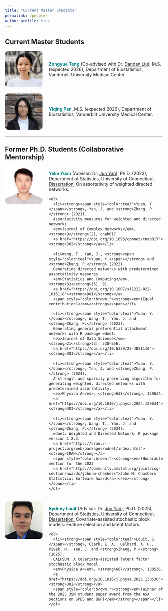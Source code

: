 ```yaml
---
title: "Current Master Students"
permalink: /people/
author_profile: true
---
```


## Current Master Students

<div style="display: flex; align-items: center; margin-bottom: 20px;">
  <img src="/images/ZongyueTeng.jpeg" alt="Zongyue Teng" width="120" style="border-radius: 10px; margin-right: 20px;">
  <div>
    <p><strong><span style="color:teal">Zongyue Teng</span></strong> (Co-advised with Dr. <a href="https://www.vumc.org/biostatistics/person/dandan-liu">Dandan Liu</a>), 
    M.S. (expected 2026), Department of Biostatistics, Vanderbilt University Medical Center.</p>
  </div>
</div>

<div style="display: flex; align-items: center; margin-bottom: 20px;">
  <img src="/images/YiqingPan.jpg" alt="Yiqing Pan" width="120" style="border-radius: 10px; margin-right: 20px;">
  <div>
    <p><strong><span style="color:teal">Yiqing Pan</span></strong>, 
    M.S. (expected 2026), Department of Biostatistics, Vanderbilt University Medical Center.</p>
  </div>
</div>

---

## Former Ph.D. Students (Collaborative Mentorship)

<div style="display: flex; align-items: flex-start; margin-bottom: 20px;">
  <img src="/images/YelieYuan.jpg" alt="Yelie Yuan" width="120" style="border-radius: 10px; margin-right: 20px;">
  <div>
    <p><strong><span style="color:teal">Yelie Yuan</span></strong> (Advisor: Dr. 
    <a href="https://statistics.uconn.edu/person/jun-yan/">Jun Yan</a>), 
    Ph.D. (2023), Department of Statistics, University of Connecticut. 
    <u>Dissertation:</u> On assortativity of weighted directed networks.</p>

    <ol>
      <li><strong><span style="color:teal">Yuan, Y.</span></strong>, Yan, J. and <strong>Zhang, P.</strong> (2021). 
      Assortativity measures for weighted and directed networks. 
      <em>Journal of Complex Networks</em>, <strong>9</strong>(2), cnab017. 
      <a href="https://doi.org/10.1093/comnet/cnab017"><strong>DOI</strong></a></li>

      <li>Wang, T., Yan, J., <strong><span style="color:teal">Yuan, Y.</span></strong> and <strong>Zhang, P.</strong> (2022). 
      Generating directed networks with predetermined assortativity measures. 
      <em>Statistics and Computing</em>, <strong>32</strong>(5), 91. 
      <a href="https://doi.org/10.1007/s11222-022-10161-8"><strong>DOI</strong></a> 
      <span style="color:brown;"><strong><em>(Equal contribution)</em></strong></span></li>

      <li><strong><span style="color:teal">Yuan, Y.</span></strong>, Wang, T., Yan, J. and <strong>Zhang, P.</strong> (2023). 
      Generating general preferential attachment networks with R package wdnet. 
      <em>Journal of Data Science</em>, <strong>21</strong>(3), 538–556. 
      <a href="https://doi.org/10.6339/23-JDS1110"><strong>DOI</strong></a></li>

      <li><strong><span style="color:teal">Yuan, Y.</span></strong>, Yan, J. and <strong>Zhang, P.</strong> (2024). 
      A strength and sparsity preserving algorithm for generating weighted, directed networks with predetermined assortativity. 
      <em>Physica A</em>, <strong>638</strong>, 129634. 
      <a href="https://doi.org/10.1016/j.physa.2024.129634"><strong>DOI</strong></a></li>

      <li><strong><span style="color:teal">Yuan, Y.</span></strong>, Wang, T., Yan, J. and <strong>Zhang, P.</strong> (2024). 
      wdnet: Weighted and Directed Network. R package version 1.2.3. 
      <a href="https://cran.r-project.org/web/packages/wdnet/index.html"><strong>CRAN</strong></a> 
      <span style="color:brown;"><strong><em>(Honorable mention for the 2023 
      <a href="https://community.amstat.org/jointscsg-section/awards/john-m-chambers">John M. Chambers Statistical Software Award</a>)</em></strong></span></li>
    </ol>
  </div>
</div>

<div style="display: flex; align-items: flex-start; margin-bottom: 20px;">
  <img src="/images/SydneyLouit.jpg" alt="Sydney Louit" width="120" style="border-radius: 10px; margin-right: 20px;">
  <div>
    <p><strong><span style="color:teal">Sydney Louit</span></strong> (Advisor: Dr. 
    <a href="https://statistics.uconn.edu/person/jun-yan/">Jun Yan</a>), 
    Ph.D. (2025), Department of Statistics, University of Connecticut. 
    <u>Dissertation:</u> Covariate-assisted stochastic block models: Feature selection and latent factors.</p>

    <ol>
      <li><strong><span style="color:teal">Louit, S.</span></strong>, Clark, E. A., Gelbard, A. H., Vivek, N., Yan, J. and <strong>Zhang, P.</strong> (2025). 
      CALFSBM: A covariate-assisted latent factor stochastic block model. 
      <em>Physica A</em>, <strong>667</strong>, 130536. 
      <a href="https://doi.org/10.1016/j.physa.2025.130536"><strong>DOI</strong></a> 
      <span style="color:brown;"><strong><em>(Winner of the 2025 JSM student paper award from the ASA sections on SPES and Q&P)</em></strong></span></li>
    </ol>
  </div>
</div>